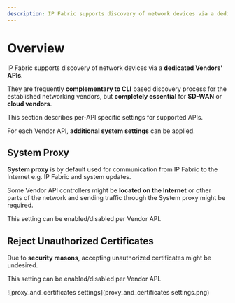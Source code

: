 ```yaml
---
description: IP Fabric supports discovery of network devices via a dedicated vendors' APIs. They are frequently complementary to CLI based discovery process for...
---
```


# Overview

IP Fabric supports discovery of network devices via a **dedicated Vendors' APIs**.

They are frequently **complementary to CLI** based discovery process for the established networking vendors, but **completely essential** for **SD-WAN** or **cloud vendors**.

This section describes per-API specific settings for supported APIs.



For each Vendor API, **additional system settings** can be applied.

## System Proxy

**System proxy** is by default used for communication from IP Fabric to the Internet e.g. IP Fabric and system updates.

Some Vendor API controllers might be **located on the Internet** or other parts of the network and sending traffic through the System proxy might be required.

This setting can be enabled/disabled per Vendor API.

## Reject Unauthorized Certificates

Due to **security reasons**, accepting unauthorized certificates might be undesired.

This setting can be enabled/disabled per Vendor API.

![proxy_and_certificates settings](proxy_and_certificates settings.png)
